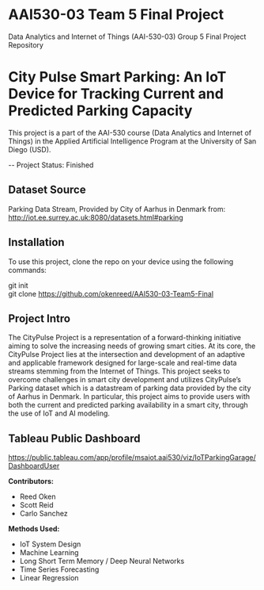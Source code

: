 # AAI530-03 Team 5 Final Project  
Data Analytics and Internet of Things (AAI-530-03) Group 5 Final Project Repository  

# City Pulse Smart Parking: An IoT Device for Tracking Current and Predicted Parking Capacity  
This project is a part of the AAI-530 course (Data Analytics and Internet of Things) in the Applied Artificial Intelligence Program at the University of San Diego (USD).  

-- Project Status: Finished  

## Dataset Source
Parking Data Stream, Provided by City of Aarhus in Denmark from:  
http://iot.ee.surrey.ac.uk:8080/datasets.html#parking

## Installation  
To use this project, clone the repo on your device using the following commands:  

git init  
git clone https://github.com/okenreed/AAI530-03-Team5-Final  

## Project Intro  
The CityPulse Project is a representation of a forward-thinking initiative aiming to solve the increasing needs of growing smart cities. At its core, the CityPulse Project lies at the intersection and development of an adaptive and applicable framework designed for large-scale and real-time data streams stemming from the Internet of Things. This project seeks to overcome challenges in smart city development and utilizes CityPulse’s Parking dataset which is a datastream of parking data provided by the city of Aarhus in Denmark. In particular, this project aims to provide users with both the current and predicted parking availability in a smart city, through the use of IoT and AI modeling.  

## Tableau Public Dashboard  
https://public.tableau.com/app/profile/msaiot.aai530/viz/IoTParkingGarage/DashboardUser  

**Contributors:**  
- Reed Oken  
- Scott Reid  
- Carlo Sanchez  

**Methods Used:**  
- IoT System Design  
- Machine Learning  
- Long Short Term Memory / Deep Neural Networks  
- Time Series Forecasting  
- Linear Regression  
